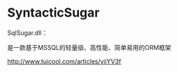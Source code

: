# SyntacticSugar
SqlSugar.dll：

是一款基于MSSQL的轻量级、高性能、简单易用的ORM框架

http://www.tuicool.com/articles/yiiYV3f
